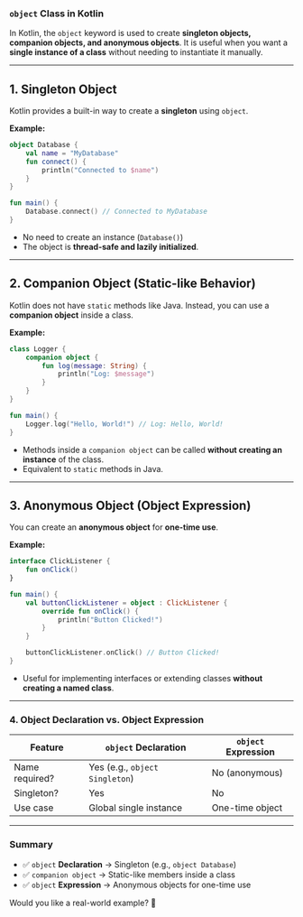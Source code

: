 ### **`object` Class in Kotlin**

In Kotlin, the `object` keyword is used to create **singleton objects, companion objects, and anonymous objects**. It is useful when you want a **single instance of a class** without needing to instantiate it manually.

---

## **1. Singleton Object**

Kotlin provides a built-in way to create a **singleton** using `object`.

**Example:**

```kotlin
object Database {
    val name = "MyDatabase"
    fun connect() {
        println("Connected to $name")
    }
}

fun main() {
    Database.connect() // Connected to MyDatabase
}
```
- No need to create an instance (`Database()`)
- The object is **thread-safe and lazily initialized**.

---

## **2. Companion Object (Static-like Behavior)**
Kotlin does not have `static` methods like Java. Instead, you can use a **companion object** inside a class.

**Example:**
```kotlin
class Logger {
    companion object {
        fun log(message: String) {
            println("Log: $message")
        }
    }
}

fun main() {
    Logger.log("Hello, World!") // Log: Hello, World!
}
```
- Methods inside a `companion object` can be called **without creating an instance** of the class.
- Equivalent to `static` methods in Java.

---

## **3. Anonymous Object (Object Expression)**
You can create an **anonymous object** for **one-time use**.

**Example:**
```kotlin
interface ClickListener {
    fun onClick()
}

fun main() {
    val buttonClickListener = object : ClickListener {
        override fun onClick() {
            println("Button Clicked!")
        }
    }

    buttonClickListener.onClick() // Button Clicked!
}
```
- Useful for implementing interfaces or extending classes **without creating a named class**.

---

### **4. Object Declaration vs. Object Expression**
| Feature | `object` Declaration | `object` Expression |
|---------|---------------------|---------------------|
| Name required? | Yes (e.g., `object Singleton`) | No (anonymous) |
| Singleton? | Yes | No |
| Use case | Global single instance | One-time object |

---

### **Summary**
- ✅ `object` **Declaration** → Singleton (e.g., `object Database`)
- ✅ `companion object` → Static-like members inside a class
- ✅ `object` **Expression** → Anonymous objects for one-time use

Would you like a real-world example? 🚀